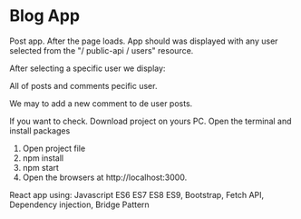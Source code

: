 # Blog App

Post app. After the page loads. App should was displayed with any user selected from the "/ public-api / users" resource.

After selecting a specific user we display:

All of posts and comments pecific user.

We may to add a new comment to de user posts.

If you want to check. Download project on yours PC. Open the terminal and install packages

1. Open project file
2. npm install
3. npm start
4. Open the browsers at http://localhost:3000.

React app using: Javascript ES6 ES7 ES8 ES9, Bootstrap, Fetch API, Dependency injection, Bridge Pattern
